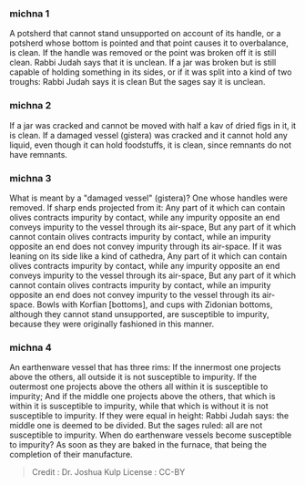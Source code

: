 
### michna 1
A potsherd that cannot stand unsupported on account of its handle, or a potsherd whose bottom is pointed and that point causes it to overbalance, is clean. If the handle was removed or the point was broken off it is still clean. Rabbi Judah says that it is unclean. If a jar was broken but is still capable of holding something in its sides, or if it was split into a kind of two troughs: Rabbi Judah says it is clean But the sages say it is unclean.

### michna 2
If a jar was cracked and cannot be moved with half a kav of dried figs in it, it is clean. If a damaged vessel (gistera) was cracked and it cannot hold any liquid, even though it can hold foodstuffs, it is clean, since remnants do not have remnants.

### michna 3
What is meant by a "damaged vessel" (gistera)? One whose handles were removed. If sharp ends projected from it: Any part of it which can contain olives contracts impurity by contact, while any impurity opposite an end conveys impurity to the vessel through its air-space, But any part of it which cannot contain olives contracts impurity by contact, while an impurity opposite an end does not convey impurity through its air-space. If it was leaning on its side like a kind of cathedra, Any part of it which can contain olives contracts impurity by contact, while any impurity opposite an end conveys impurity to the vessel through its air-space, But any part of it which cannot contain olives contracts impurity by contact, while an impurity opposite an end does not convey impurity to the vessel through its air-space. Bowls with Korfian [bottoms], and cups with Zidonian bottoms, although they cannot stand unsupported, are susceptible to impurity, because they were originally fashioned in this manner.

### michna 4
An earthenware vessel that has three rims: If the innermost one projects above the others, all outside it is not susceptible to impurity. If the outermost one projects above the others all within it is susceptible to impurity; And if the middle one projects above the others, that which is within it is susceptible to impurity, while that which is without it is not susceptible to impurity. If they were equal in height: Rabbi Judah says: the middle one is deemed to be divided. But the sages ruled: all are not susceptible to impurity. When do earthenware vessels become susceptible to impurity? As soon as they are baked in the furnace, that being the completion of their manufacture.

>Credit : Dr. Joshua Kulp
>License : CC-BY